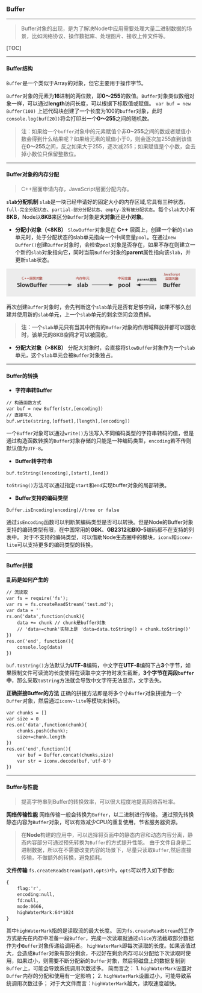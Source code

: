 ### Buffer

* * *

> Buffer对象的出现，是为了解决Node中应用需要处理大量二进制数据的场景，比如网络协议、操作数据库、处理图片、接收上传文件等。

[TOC]
* * *

#### Buffer结构

`Buffer`是一个类似于Array的对象，但它主要用于操作字节。

`Buffer`对象的元素为**16**进制的两位数，即**0～255**的数值。`Buffer`对象类似数组对象一样，可以通过**length**访问长度，可以根据下标取值或赋值。
`var buf = new Buffer(100)`
上述代码块创建了一个长度为100的`buffer`对象，此时`console.log(buf[20])`将会打印出一个**0～255**之间的随机数。
> 注：如果给一个`buffer`对象中的元素赋值个非**0~255**之间的数或者赋值小数会得到什么结果呢？如果给元素的赋值小于0，则会逐次加255直到该值在**0～255**之间，反之如果大于255，逐次减255；如果赋值是个小数，会去掉小数位只保留整数位。

* * *

#### Buffer对象的内存分配

> C++层面申请内存，JavaScript层面分配内存。

**`slab`分配机制**
`slab`是一块已经申请好的固定大小的内存区域,它具有三种状态，`full-完全分配状态`、`partial-部分分配状态`、`empty-没有被分配状态`。每个`slab`大小有**8KB**，Node以**8KB**来区分`Buffer`对象是**大对象**还是**小对象**。

- **分配小对象（<8KB）**
`SlowBuffer`对象是在 **C++** 层面上，创建一个新的`slab`单元时，处于分配状态的slab单元指向一个中间变量`pool`。在通过`new Buffer()`创建`Buffer`对象时，会检查`pool`对象是否存在，如果不存在则建立一个新的`slab`对象指向它，同时当前`Buffer`对象的**parent**属性指向该`slab`，并更新`slab`状态。

 ![Alt text](./images/allocBuffer_image.png)

再次创建`Buffer`对象时，会先判断这个`slab`单元是否有足够空间，如果不够久创建并使用新的`slab`单元，上一个`slab`单元的剩余空间会浪费掉。
> **注：一个`slab`单元只有当其中所有的`Buffer`对象的作用域释放并都可以回收时，该单元的8KB空间才可以被回收**。

- **分配大对象（>8KB）**
分配大对象时，会直接将`SlowBuffer`对象作为一个`slab`单元，这个`slab`单元会被`Buffer`对象独占。

* * *

#### Buffer的转换

- **字符串转Buffer**
```
// 构造函数方式
var buf = new Buffer(str,[encoding])
// 直接写入
buf.write(string,[offset],[length],[encoding])
```
一个`Buffer`对象可以通过`write()`方法写入不同编码类型的字符串转码的值，但是通过构造函数转换的`Buffer`对象存储的只能是一种编码类型，`encoding`若不传则默认值为`UTF-8`。
- **Buffer转字符串**

```
buf.toString([encoding],[start],[end])
```
`toString()`方法可以通过指定`start`和`end`实现buffer对象的局部转换。

- **Buffer支持的编码类型**
```
Buffer.isEncoding(encoding)//true or false
```
通过`isEncoding`函数可以判断某编码类型是否可以转换。但是Node的Buffer对象支持的编码类型有限，在中国常用的**GBK**、**GB2312**和**BIG-5**编码都不在支持的列表中。
对于不支持的编码类型，可以借助Node生态圈中的模块，`iconv`和`iconv-lite`可以支持更多的编码类型的转换。

* * *

#### Buffer拼接

**乱码是如何产生的**
```
// 流读取
var fs = require('fs');
var rs = fs.createReadStream('test.md');
var data = ''
rs.on('data',function(chunk){
    data += chunk // chunk是buffer对象
    // 'data+=chunk'实际上是 'data=data.toString() + chunk.toString()'
})
res.on('end', function(){
    console.log(data)
})
```
`buf.toString()`方法默认为**UTF-8**编码，中文字在**UTF-8**编码下占**3**个字节，如果限制文件可读流的长度使得在读取中文字符时发生截断，**3个字节在两段`buffer`中**，那么采取`toString`方法就会导致中文字符无法显示，文字丢失。

**正确拼接Buffer的方法**
正确的拼接方法即是将多个小`Buffer`对象拼接为一个`Buffer`对象，然后通过`iconv-lite`等模块来转码。
```
var chunks = []
var size = 0
res.on('data',function(chunk){
    chunks.push(chunk);
    size+=chunk.length
})
res.on('end',function(){
    var buf = Buffer.concat(chunks,size)
    var str = iconv.decode(buf,'utf-8')
})
```

* * *

#### Buffer与性能

> 提高字符串到Buffer的转换效率，可以很大程度地提高网络吞吐率。

**网络传输性能**
网络传输一般会转换为`Buffer`，以二进制进行传输。
通过预先转换静态内容为`Buffer`对象，可以有效减少CPU的重复使用，节省服务器资源。

> 在**Node**构建的应用中，可以选择将页面中的静态内容和动态内容分离，静态内容部分可通过预先转换为`Buffer`的方式提升性能。
> 由于文件自身是二进制数据，所以在不需要改变内容的场景下，尽量只读取`Buffer`,然后直接传输，不做额外的转换，避免损耗。

**文件传输**
`fs.createReadStream(path,opts)`中，`opts`可以传入如下参数:
```
{
    flag:'r',
    encoding:null,
    fd:null,
    mode:0666,
    highWaterMark:64*1024
}
```
其中`highWaterMark`指的是读取流的最大长度。
因为`fs.createReadStream`的工作方式是先在内存中准备一段`Buffer`，完成一次读取就通过`slice`方法截取部分数据作为**小**`Buffer`对象传递给调用者。
`highWaterMark`即每次读取的长度。如果该值过大，会造成`Buffer`对象有部分剩余，不过好在剩余内存可以分配给下次读取时使用，如果过小，则需要不断分配新的`Buffer`对象，然后将磁盘上的数据复制到`Buffer`上，可能会导致系统调用次数过多。
简而言之：
    1. `highWaterMark`设置对`Buffer`内存的分配和使用有一定影响；
    2. `highWaterMark`设置过小，可能导致系统调用次数过多；
对于大文件而言：`highWaterMark`越大，读取速度越快。
